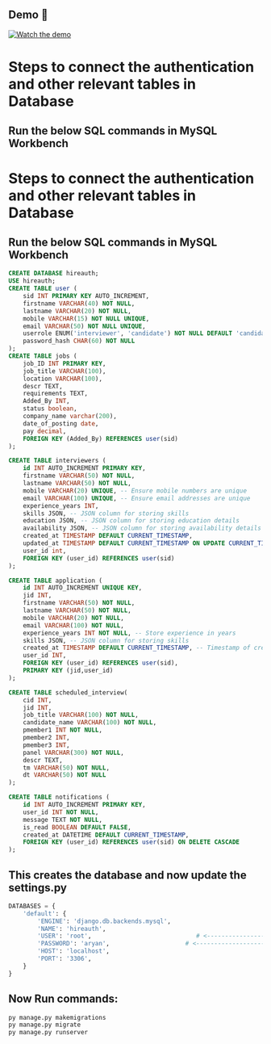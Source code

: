 ## Demo 🎥

[![Watch the demo](https://img.icons8.com/clouds/200/000000/play.png)](https://drive.google.com/file/d/1CNY0ew6pxOTO597ssgDxzNhkAhSinZ67/view?usp=sharing)


# Steps to connect the authentication and other relevant tables in Database<br>

## Run the below SQL commands in MySQL Workbench <br>
# Steps to connect the authentication and other relevant tables in Database<br>

## Run the below SQL commands in MySQL Workbench <br>


```sql
CREATE DATABASE hireauth;
USE hireauth;
CREATE TABLE user (
    sid INT PRIMARY KEY AUTO_INCREMENT,
    firstname VARCHAR(40) NOT NULL,
    lastname VARCHAR(20) NOT NULL,
    mobile VARCHAR(15) NOT NULL UNIQUE,
    email VARCHAR(50) NOT NULL UNIQUE,
    userrole ENUM('interviewer', 'candidate') NOT NULL DEFAULT 'candidate',
    password_hash CHAR(60) NOT NULL
);
CREATE TABLE jobs (
    job_ID INT PRIMARY KEY,
    job_title VARCHAR(100),
    location VARCHAR(100),
    descr TEXT,
    requirements TEXT,
    Added_By INT,
    status boolean,
    company_name varchar(200),
    date_of_posting date,
    pay decimal,
    FOREIGN KEY (Added_By) REFERENCES user(sid)
);

CREATE TABLE interviewers (
    id INT AUTO_INCREMENT PRIMARY KEY,
    firstname VARCHAR(50) NOT NULL,
    lastname VARCHAR(50) NOT NULL,
    mobile VARCHAR(20) UNIQUE, -- Ensure mobile numbers are unique
    email VARCHAR(100) UNIQUE, -- Ensure email addresses are unique
    experience_years INT,
    skills JSON, -- JSON column for storing skills
    education JSON, -- JSON column for storing education details
    availability JSON, -- JSON column for storing availability details
    created_at TIMESTAMP DEFAULT CURRENT_TIMESTAMP,
    updated_at TIMESTAMP DEFAULT CURRENT_TIMESTAMP ON UPDATE CURRENT_TIMESTAMP,
    user_id int,
    FOREIGN KEY (user_id) REFERENCES user(sid)
);

CREATE TABLE application (
    id INT AUTO_INCREMENT UNIQUE KEY,
    jid INT,
    firstname VARCHAR(50) NOT NULL,
    lastname VARCHAR(50) NOT NULL,
    mobile VARCHAR(20) NOT NULL,
    email VARCHAR(100) NOT NULL,
    experience_years INT NOT NULL, -- Store experience in years
    skills JSON, -- JSON column for storing skills
    created_at TIMESTAMP DEFAULT CURRENT_TIMESTAMP, -- Timestamp of creation
    user_id INT,
    FOREIGN KEY (user_id) REFERENCES user(sid),
    PRIMARY KEY (jid,user_id)
);

CREATE TABLE scheduled_interview(
    cid INT,
    jid INT,
    job_title VARCHAR(100) NOT NULL,
    candidate_name VARCHAR(100) NOT NULL,
    pmember1 INT NOT NULL,
    pmember2 INT,
    pmember3 INT,
    panel VARCHAR(300) NOT NULL,
    descr TEXT,
    tm VARCHAR(50) NOT NULL,
    dt VARCHAR(50) NOT NULL
);

CREATE TABLE notifications (
    id INT AUTO_INCREMENT PRIMARY KEY,
    user_id INT NOT NULL,
    message TEXT NOT NULL,
    is_read BOOLEAN DEFAULT FALSE,
    created_at DATETIME DEFAULT CURRENT_TIMESTAMP,
    FOREIGN KEY (user_id) REFERENCES user(sid) ON DELETE CASCADE
);
```

## This creates the database and now update the settings.py <br>

```python
DATABASES = {
    'default': {
        'ENGINE': 'django.db.backends.mysql',
        'NAME': 'hireauth',
        'USER': 'root',                             # <--------------------- Add the user<br>
        'PASSWORD': 'aryan',                     # <--------------------- Add the password<br>
        'HOST': 'localhost',
        'PORT': '3306',
    }
}
```

## Now Run commands:

```python
py manage.py makemigrations
py manage.py migrate
py manage.py runserver
```
